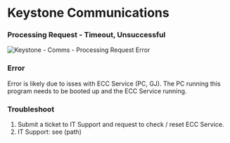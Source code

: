 # Keystone Communications 

### Processing Request - Timeout, Unsuccessful 

![Keystone - Comms - Processing Request Error](https://github.com/user-attachments/assets/127c7be8-3d9c-4bef-b938-52fb975c84df)

### Error 

Error is likely due to isses with ECC Service (PC, GJ). The PC running this program needs to be booted up and the ECC Service running. 

### Troubleshoot 
1. Submit a ticket to IT Support and request to check / reset ECC Service.
2. IT Support: see (path)
